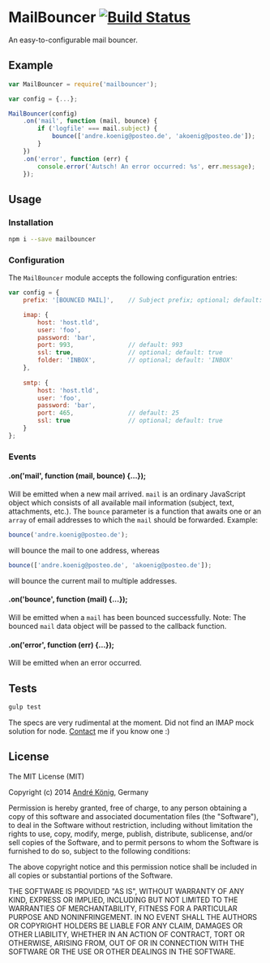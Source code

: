 # MailBouncer [![Build Status](https://travis-ci.org/akoenig/mailbouncer.svg?branch=master)](https://travis-ci.org/akoenig/mailbouncer)

An easy-to-configurable mail bouncer.

## Example

```javascript
var MailBouncer = require('mailbouncer');

var config = {...};

MailBouncer(config)
    .on('mail', function (mail, bounce) {
        if ('logfile' === mail.subject) {
            bounce(['andre.koenig@posteo.de', 'akoenig@posteo.de']);
        }
    })
    .on('error', function (err) {
        console.error('Autsch! An error occurred: %s', err.message);
    });
```

## Usage

### Installation

```sh
npm i --save mailbouncer
```

### Configuration

The `MailBouncer` module accepts the following configuration entries:

```javascript
var config = {
    prefix: '[BOUNCED MAIL]',    // Subject prefix; optional; default: '[FORWARDED]'

    imap: {
        host: 'host.tld',
        user: 'foo',
        password: 'bar',
        port: 993,               // default: 993
        ssl: true,               // optional; default: true
        folder: 'INBOX',         // optional; default: 'INBOX'
    },
    
    smtp: {
        host: 'host.tld',
        user: 'foo',
        password: 'bar',
        port: 465,               // default: 25
        ssl: true                // optional; default: true
    }
};
```

### Events

#### .on('mail', function (mail, bounce) {...});

Will be emitted when a new mail arrived. `mail` is an ordinary JavaScript object which consists of all available mail information (subject, text, attachments, etc.). The `bounce` parameter is a function that awaits one or an `array` of email addresses to which the `mail` should be forwarded. Example:

```javascript
bounce('andre.koenig@posteo.de');
```

will bounce the mail to one address, whereas

```javascript
bounce(['andre.koenig@posteo.de', 'akoenig@posteo.de']);
```

will bounce the current mail to multiple addresses.

#### .on('bounce', function (mail) {...});

Will be emitted when a `mail` has been bounced successfully. Note: The bounced `mail` data object will be passed to the callback function.

#### .on('error', function (err) {...});

Will be emitted when an error occurred.

## Tests

```sh
gulp test
```

The specs are very rudimental at the moment. Did not find an IMAP mock solution for node. [Contact](http://andrekoenig.info) me if you know one :)

## License

The MIT License (MIT)

Copyright (c) 2014 [André König](http://andrekoenig.info), Germany

Permission is hereby granted, free of charge, to any person obtaining a copy
of this software and associated documentation files (the "Software"), to deal
in the Software without restriction, including without limitation the rights
to use, copy, modify, merge, publish, distribute, sublicense, and/or sell
copies of the Software, and to permit persons to whom the Software is
furnished to do so, subject to the following conditions:

The above copyright notice and this permission notice shall be included in
all copies or substantial portions of the Software.

THE SOFTWARE IS PROVIDED "AS IS", WITHOUT WARRANTY OF ANY KIND, EXPRESS OR
IMPLIED, INCLUDING BUT NOT LIMITED TO THE WARRANTIES OF MERCHANTABILITY,
FITNESS FOR A PARTICULAR PURPOSE AND NONINFRINGEMENT. IN NO EVENT SHALL THE
AUTHORS OR COPYRIGHT HOLDERS BE LIABLE FOR ANY CLAIM, DAMAGES OR OTHER
LIABILITY, WHETHER IN AN ACTION OF CONTRACT, TORT OR OTHERWISE, ARISING FROM,
OUT OF OR IN CONNECTION WITH THE SOFTWARE OR THE USE OR OTHER DEALINGS IN
THE SOFTWARE.
